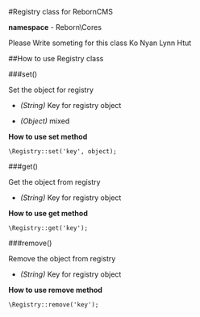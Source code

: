 #Registry class for RebornCMS

**namespace** - Reborn\Cores

Please Write someting for this class Ko Nyan Lynn Htut

##How to use Registry class

###set()

Set the object for registry

* *(String)* Key for registry object

* *(Object)* mixed

**How to use set method**

	\Registry::set('key', object);
	
	
###get()

Get the object from registry

* *(String)*  Key for registry object

**How to use get method**

	\Registry::get('key');
	
	
###remove()

Remove the object from registry

* *(String)*  Key for registry object

**How to use remove method**

	\Registry::remove('key');
	
	

	
	
	
	
	
	
	
	
	
	
	
	
	
	
	
	
	
	